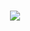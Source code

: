 <div align="center"><br><p align="center"><img align="center" src="https://profile-counter.glitch.me/{willip7}/count.svg" /></p> <br></div>
